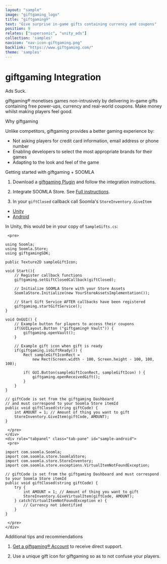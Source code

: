 ```yaml
---
layout: "sample"
image: "giftgaming_logo"
title: "giftgaming®"
text: "Give surprise in-game gifts containing currency and coupons"
position: 9
relates: ["supersonic", "unity_ads"]
collection: 'samples'
navicon: "nav-icon-giftgaming.png"
backlink: "https://www.giftgaming.com/"
theme: 'samples'
---
```


# giftgaming Integration

<div>
  <div class="samples-title">Ads Suck.</div>
  <p>
  	giftgaming&reg; monetises games non-intrusively by delivering in-game gifts containing free power-ups, currency and real-world coupons.
  	Make money whilst making players feel good.
  </p>
  
  <div class="samples-title">Why giftgaming</div>
  <p>
  	Unlike competitors, giftgaming provides a better gaming experience by:
  	<ul>
  	<li>Not asking players for credit card information, email address or phone number</li>
  	<li>Enabling developers to select the most appropriate brands for their games</li>
  	<li>Adapting to the look and feel of the game</li>
  	</ul>
  </p>
</div>

<div class="samples-title">Getting started with giftgaming + SOOMLA</div>

1. Download a <a href="https://www.giftgaming.com/publishers#getPlugin?referrer=soomla">giftgaming Plugin</a> and follow the integration instructions.

2. Integrate SOOMLA Store. See <a href="/unity/store/store_gettingstarted/" target="_blank">Full instructions</a>.

3. In your <code>giftClosed</code> callback call Soomla's <code>StoreInventory.GiveItem</code>

<div>
  <!-- Nav tabs -->
  <ul class="nav nav-tabs nav-tabs-use-case-code sample-tabs" role="tablist">
    <li role="presentation" class="active"><a href="#sample-unity" aria-controls="unity" role="tab" data-toggle="tab">Unity</a></li>
  	<li role="presentation"><a href="#sample-android" aria-controls="android" role="tab" data-toggle="tab">Android</a></li>
  </ul>

  <!-- Tab panes -->
  <div class="tab-content tab-content-use-case-code">
    <div role="tabpanel" class="tab-pane active" id="sample-unity">
    <p>In Unity, this would be in your copy of <code>SampleGifts.cs</code>:</p>
    
     <pre>
```
using Soomla;
using Soomla.Store;
using giftgamingSDK;

public Texture2D sampleGiftIcon;

void Start(){
	// Register callback functions
	giftgaming.setGiftClosedCallback(giftClosed);

    // Initialize SOOMLA Store with your Store Assets
    SoomlaStore.Initialize(new YourStoreAssetsImplementation());
    
    // Start Gift Service AFTER callbacks have been registered
	giftgaming.startGiftService();
}

void OnGUI() {
	// Example button for players to access their coupons
	if(GUILayout.Button ("giftgaming® Vault")) {
		giftgaming.openVault();
	}
	
	// Example gift icon when gift is ready
	if(giftgaming.isGiftReady()) {
		Rect sampleGiftIconRect = 
			new Rect(Screen.width - 100, Screen.height - 100, 100, 100);

		if( GUI.Button(sampleGiftIconRect, sampleGiftIcon) ) {
			giftgaming.openReceivedGift();
		}
	}
}

// giftCode is set from the giftgaming Dashboard
// and must correspond to your Soomla Store itemId
public void giftClosed(string giftCode) {
	int AMOUNT = 1; // Amount of thing you want to gift
	StoreInventory.GiveItem(giftCode, AMOUNT);
}
```
     </pre>
    </div>
    <div role="tabpanel" class="tab-pane" id="sample-android">
     <pre>
```
import com.soomla.Soomla;
import com.soomla.store.SoomlaStore;
import com.soomla.store.StoreInventory;
import com.soomla.store.exceptions.VirtualItemNotFoundException;

// giftCode is set from the giftgaming Dashboard and must correspond to your Soomla Store itemId
public void giftClosed(string giftCode) {
	try {
		int AMOUNT = 1; // Amount of thing you want to gift
		StoreInventory.GiveVirtualItem(giftCode, AMOUNT);
	} catch(VirtualItemNotFoundException e) {
    	// Currency not identified
    }
}
```
     </pre>
    </div>
    
  </div>
  
</div>


<div class="samples-title">Additional tips and recommendations</div>

1. <a href="http://dashboard.giftgaming.com">Get a giftgaming&reg; Account</a> to receive direct support.

2. Use a unique gift icon for giftgaming so as to not confuse your players.